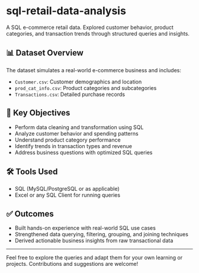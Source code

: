 # sql-retail-data-analysis
A SQL e-commerce retail data. Explored customer behavior, product categories, and transaction trends through structured queries and insights.


## 📊 Dataset Overview
The dataset simulates a real-world e-commerce business and includes:
- `Customer.csv`: Customer demographics and location
- `prod_cat_info.csv`: Product categories and subcategories
- `Transactions.csv`: Detailed purchase records

## 🧠 Key Objectives
- Perform data cleaning and transformation using SQL
- Analyze customer behavior and spending patterns
- Understand product category performance
- Identify trends in transaction types and revenue
- Address business questions with optimized SQL queries

## 🛠️ Tools Used
- SQL (MySQL/PostgreSQL or as applicable)
- Excel or any SQL Client for running queries

## ✅ Outcomes
- Built hands-on experience with real-world SQL use cases
- Strengthened data querying, filtering, grouping, and joining techniques
- Derived actionable business insights from raw transactional data

---

Feel free to explore the queries and adapt them for your own learning or projects. Contributions and suggestions are welcome!
